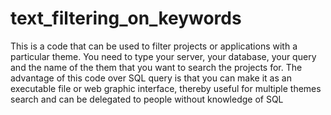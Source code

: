 # text_filtering_on_keywords
This is a code that can be used to filter projects or applications with a particular theme. You need to type your server, your database, your query and the name of the them that you want to search the projects for. The advantage of this code over SQL query is that you can make it as an executable file or web graphic interface, thereby useful for multiple themes search and can be delegated to people without knowledge of SQL
